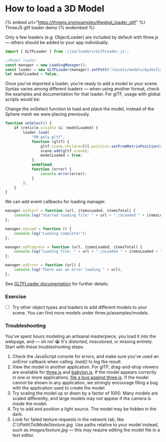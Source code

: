 # How to load a 3D Model

{% embed url="https://threejs.org/examples/#webgl_loader_gltf" %}
ThreeJS gltf loader demo
{% endembed %}

Only a few loaders (e.g. ObjectLoader) are included by default with three.js — others should be added to your app individually.

```typescript
import { GLTFLoader } from '/jsm/loaders/GLTFLoader.js';

//Model loader
const manager = new LoadingManager();
const loader = new GLTFLoader(manager).setPath("/assets/models/AyaSofia/");
let modelLoaded = false;
```

Once you've imported a loader, you're ready to add a model to your scene. Syntax varies among different loaders — when using another format, check the examples and documentation for that loader. For glTF, usage with global scripts would be:

Change the onSelect function to load and place the model, instead of the Sphere mesh we were placing previously.

```typescript
function onSelect() {
	if (reticle.visible && !modelLoaded) {
		loader.load(
			"GM_poly.gltf",
			function (gltf) {
				gltf.scene.children[0].position.setFromMatrixPosition(reticle.matrix);
				scene.add(gltf.scene);
				modelLoaded = true;
			},
			undefined,
			function (error) {
				console.error(error);
			}
		);
	}
}
```

We can add event callbacks for loading manager.

```typescript
manager.onStart = function (url, itemsLoaded, itemsTotal) {
	console.log("Started loading file: " + url + ".\nLoaded " + itemsLoaded + " of " + itemsTotal + " files.");
};

manager.onLoad = function () {
	console.log("Loading complete!");
};

manager.onProgress = function (url, itemsLoaded, itemsTotal) {
	console.log("Loading file: " + url + ".\nLoaded " + itemsLoaded + " of " + itemsTotal + " files.");
};

manager.onError = function (url) {
	console.log("There was an error loading " + url);
};

```

See [GLTFLoader documentation](https://threejs.org/docs/index.html#examples/en/loaders/GLTFLoader) for further details.

### Exercise

* [ ] Try other object types and loaders to add different models to your scene. You can find more models under three.js/examples/models.

### Troubleshooting

You've spent hours modeling an artisanal masterpiece, you load it into the webpage, and — oh no! 😭 It's distorted, miscolored, or missing entirely. Start with these troubleshooting steps:

1. Check the JavaScript console for errors, and make sure you've used an _onError_ callback when calling _.load()_ to log the result.
2. View the model in another application. For glTF, drag-and-drop viewers are available for [three.js](https://gltf-viewer.donmccurdy.com) and [babylon.js](http://sandbox.babylonjs.com). If the model appears correctly in one or more applications, [file a bug against three.js](https://github.com/mrdoob/three.js/issues/new). If the model cannot be shown in any application, we strongly encourage filing a bug with the application used to create the model.
3. Try scaling the model up or down by a factor of 1000. Many models are scaled differently, and large models may not appear if the camera is inside the model.
4. Try to add and position a light source. The model may be hidden in the dark.
5. Look for failed texture requests in the network tab, like _C:\\\Path\To\Model\texture.jpg_. Use paths relative to your model instead, such as _images/texture.jpg_ — this may require editing the model file in a text editor.
